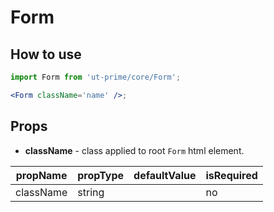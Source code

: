 # Form

## How to use

```jsx
import Form from 'ut-prime/core/Form';

<Form className='name' />;
```

## Props

- **className** - class applied to root `Form` html element.

| propName  | propType | defaultValue | isRequired |
| --------- | -------- | ------------ | ---------- |
| className | string   |              | no         |
